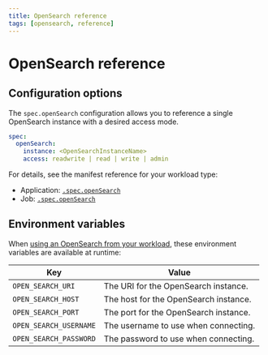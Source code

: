 ```yaml
---
title: OpenSearch reference
tags: [opensearch, reference]
---
```


# OpenSearch reference

## Configuration options

The `spec.openSearch` configuration allows you to reference a single OpenSearch instance with a desired access mode.

```yaml
spec:
  openSearch:
    instance: <OpenSearchInstanceName>
    access: readwrite | read | write | admin
```

For details, see the manifest reference for your workload type:

- Application: [`.spec.openSearch`](../../../workloads/application/reference/application-spec.md#opensearch)
- Job: [`.spec.openSearch`](../../../workloads/job/reference/naisjob-spec.md#opensearch)

## Environment variables

When [using an OpenSearch from your workload](../how-to/use-in-workload.md), these environment variables are available at runtime:

| Key                    | Value                                 |
|------------------------|---------------------------------------|
| `OPEN_SEARCH_URI`      | The URI for the OpenSearch instance.  |
| `OPEN_SEARCH_HOST`     | The host for the OpenSearch instance. |
| `OPEN_SEARCH_PORT`     | The port for the OpenSearch instance. |
| `OPEN_SEARCH_USERNAME` | The username to use when connecting.  |
| `OPEN_SEARCH_PASSWORD` | The password to use when connecting.  |
